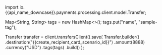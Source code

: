 
import io.{{api_name_downcase}}.payments.processing.client.model.Transfer;

Map<String, String> tags = new HashMap<>();
tags.put("name", "sample-tag");

Transfer transfer = client.transfersClient().save(
    Transfer.builder()
      .destination("{{create_recipient_card_scenario_id}}")
      .amount(8888)
      .currency("USD")
      .tags(tags)
      .build()
);
